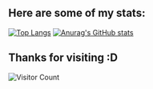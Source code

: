 
## Here are some of my stats: 
[![Top Langs](https://github-readme-stats.vercel.app/api/top-langs/?username=synthline&langs_count=20&layout=compact&theme=chartreuse-dark)](https://github.com/anuraghazra/github-readme-stats)        [![Anurag's GitHub stats](https://github-readme-stats.vercel.app/api?username=synthline&hide=stars,contribs&count_private=true&show_icons=true&hide=stars,commits,prs,issues,contribs&theme=chartreuse-dark)](https://github.com/anuraghazra/github-readme-stats)

## Thanks for visiting :D
![Visitor Count](https://profile-counter.glitch.me/synthline/count.svg)
